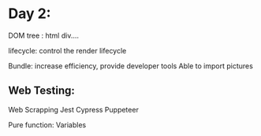 # Day 2:

DOM tree : html div....

lifecycle: control the render lifecycle

Bundle: increase efficiency, provide developer tools
Able to import pictures

## Web Testing:
Web Scrapping
Jest
Cypress
Puppeteer

Pure function:
Variables 

